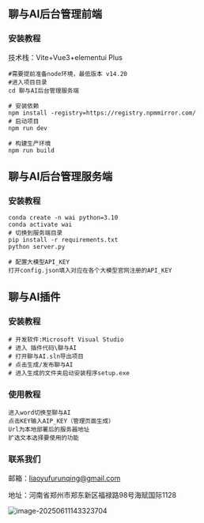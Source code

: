 ## 聊与AI后台管理前端

### 安装教程

技术栈：Vite+Vue3+elementui Plus

```
#需要提前准备node环境，最低版本 v14.20
#进入项目目录
cd 聊与AI后台管理服务端

# 安装依赖
npm install -registry=https://registry.npmmirror.com/
# 启动项目
npm run dev

# 构建生产环境
npm run build
```

## 聊与AI后台管理服务端

### 安装教程

```
conda create -n wai python=3.10
conda activate wai
# 切换到服务端目录
pip install -r requirements.txt
python server.py

# 配置大模型API_KEY
打开config.json填入对应在各个大模型官网注册的API_KEY
```

## 聊与AI插件

### 安装教程

```
# 开发软件:Microsoft Visual Studio
# 进入 插件代码\聊与AI
# 打开聊与AI.sln导出项目
# 点击生成/发布聊与AI
# 进入生成的文件夹启动安装程序setup.exe
```

### 使用教程

```
进入word切换至聊与AI
点击KEY输入AIP_KEY（管理页面生成）
Url为本地部署后的服务器地址
扩选文本选择要使用的功能
```

### 联系我们

邮箱：liaoyufurunqing@gmail.com

地址：河南省郑州市郑东新区福禄路98号海赋国际1128

![image-20250611143323704](C:\Users\QingJicheng\AppData\Roaming\Typora\typora-user-images\image-20250611143323704.png)